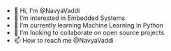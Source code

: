 - 👋 Hi, I’m @NavyaVaddi
- 👀 I’m interested in Embedded Systems
- 🌱 I’m currently learning Machine Learning in Python
- 💞️ I’m looking to collaborate on open source projects
- 📫 How to reach me @NavyaVaddi

<!---
NavyaVaddi/NavyaVaddi is a ✨ special ✨ repository because its `README.md` (this file) appears on your GitHub profile.
You can click the Preview link to take a look at your changes.
--->
